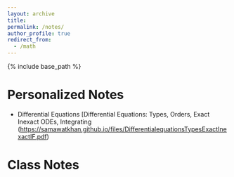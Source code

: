 ```yaml
---
layout: archive
title:
permalink: /notes/
author_profile: true
redirect_from:
  - /math
---
```

{% include base_path %}

Personalized Notes
======
* Differential Equations
  [Differential Equations: Types, Orders, Exact Inexact ODEs, Integrating (https://samawatkhan.github.io/files/DifferentialequationsTypesExactInexactIF.pdf)


Class Notes
======
